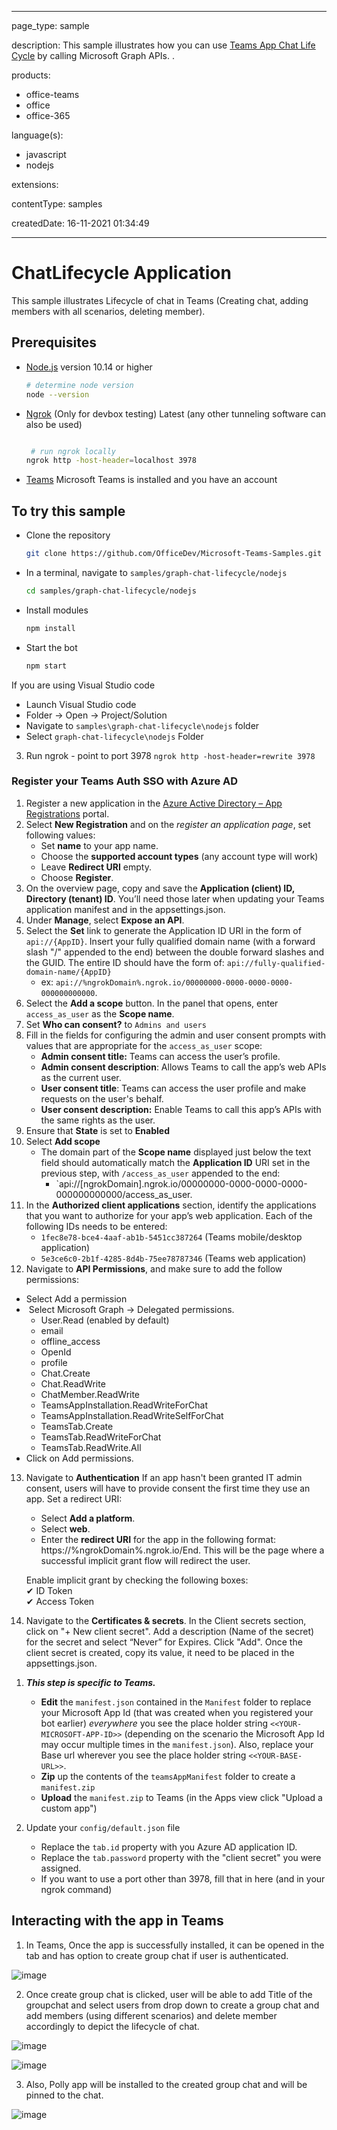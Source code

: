 
---

page_type: sample

description: This sample illustrates how you can use [Teams App Chat Life Cycle](https://docs.microsoft.com/en-us/graph/api/resources/chat?view=graph-rest-1.0) by calling Microsoft Graph APIs. .

products:
- office-teams
- office
- office-365

language(s):
- javascript
- nodejs

extensions:

contentType: samples

createdDate: 16-11-2021 01:34:49

---

# ChatLifecycle Application

This sample illustrates Lifecycle of chat in Teams (Creating chat, adding members with all scenarios, deleting member).

## Prerequisites

- [Node.js](https://nodejs.org) version 10.14 or higher

    ```bash
    # determine node version
    node --version
    ```

      
 - [Ngrok](https://ngrok.com/download) (Only for devbox testing) Latest (any other tunneling      software       can also be used)
    ```bash

     # run ngrok locally
    ngrok http -host-header=localhost 3978
    ```
- [Teams](https://teams.microsoft.com) Microsoft Teams is installed and you have an account

## To try this sample

- Clone the repository

    ```bash
    git clone https://github.com/OfficeDev/Microsoft-Teams-Samples.git
    ```

- In a terminal, navigate to `samples/graph-chat-lifecycle/nodejs`

    ```bash
    cd samples/graph-chat-lifecycle/nodejs
    ```

- Install modules

    ```bash
    npm install
    ```

- Start the bot

    ```bash
    npm start
    ```
 If you are using Visual Studio code
- Launch Visual Studio code
- Folder -> Open -> Project/Solution
- Navigate to ```samples\graph-chat-lifecycle\nodejs``` folder
- Select ```graph-chat-lifecycle\nodejs``` Folder
3. Run ngrok - point to port 3978
   ```ngrok http -host-header=rewrite 3978```
   
### Register your Teams Auth SSO with Azure AD

1. Register a new application in the [Azure Active Directory – App Registrations](https://go.microsoft.com/fwlink/?linkid=2083908) portal.
2. Select **New Registration** and on the *register an application page*, set following values:
    * Set **name** to your app name.
    * Choose the **supported account types** (any account type will work)
    * Leave **Redirect URI** empty.
    * Choose **Register**.
3. On the overview page, copy and save the **Application (client) ID, Directory (tenant) ID**. You’ll need those later when updating your Teams application manifest and in the appsettings.json.
4. Under **Manage**, select **Expose an API**. 
5. Select the **Set** link to generate the Application ID URI in the form of `api://{AppID}`. Insert your fully qualified domain name (with a forward slash "/" appended to the end) between the double forward slashes and the GUID. The entire ID should have the form of: `api://fully-qualified-domain-name/{AppID}`
    * ex: `api://%ngrokDomain%.ngrok.io/00000000-0000-0000-0000-000000000000`.
6. Select the **Add a scope** button. In the panel that opens, enter `access_as_user` as the **Scope name**.
7. Set **Who can consent?** to `Admins and users`
8. Fill in the fields for configuring the admin and user consent prompts with values that are appropriate for the `access_as_user` scope:
    * **Admin consent title:** Teams can access the user’s profile.
    * **Admin consent description**: Allows Teams to call the app’s web APIs as the current user.
    * **User consent title**: Teams can access the user profile and make requests on the user's behalf.
    * **User consent description:** Enable Teams to call this app’s APIs with the same rights as the user.
9. Ensure that **State** is set to **Enabled**
10. Select **Add scope**
    * The domain part of the **Scope name** displayed just below the text field should automatically match the **Application ID** URI set in the previous step, with `/access_as_user` appended to the end:
        * `api://[ngrokDomain].ngrok.io/00000000-0000-0000-0000-000000000000/access_as_user.
11. In the **Authorized client applications** section, identify the applications that you want to authorize for your app’s web application. Each of the following IDs needs to be entered:
    * `1fec8e78-bce4-4aaf-ab1b-5451cc387264` (Teams mobile/desktop application)
    * `5e3ce6c0-2b1f-4285-8d4b-75ee78787346` (Teams web application)
12. Navigate to **API Permissions**, and make sure to add the follow permissions:
-   Select Add a permission
-   Select Microsoft Graph -\> Delegated permissions.
    * User.Read (enabled by default)
    * email
    * offline_access
    * OpenId
    * profile
    * Chat.Create
    * Chat.ReadWrite
    * ChatMember.ReadWrite
    * TeamsAppInstallation.ReadWriteForChat
    * TeamsAppInstallation.ReadWriteSelfForChat
    * TeamsTab.Create
    * TeamsTab.ReadWriteForChat
    * TeamsTab.ReadWrite.All
-   Click on Add permissions.
13. Navigate to **Authentication**
    If an app hasn't been granted IT admin consent, users will have to provide consent the first time they use an app.
    Set a redirect URI:
    * Select **Add a platform**.
    * Select **web**.
    * Enter the **redirect URI** for the app in the following format: https://%ngrokDomain%.ngrok.io/End. This will be the page where a successful implicit grant flow will redirect the user.
    
    Enable implicit grant by checking the following boxes:  
    ✔ ID Token  
    ✔ Access Token  
14.  Navigate to the **Certificates & secrets**. In the Client secrets section, click on "+ New client secret". Add a description      (Name of the secret) for the secret and select “Never” for Expires. Click "Add". Once the client secret is created, copy its value, it need to be placed in the appsettings.json.

1) __*This step is specific to Teams.*__
    - **Edit** the `manifest.json` contained in the `Manifest` folder to replace your Microsoft App Id (that was created when you registered your bot earlier) *everywhere* you see the place holder string `<<YOUR-MICROSOFT-APP-ID>>` (depending on the scenario the Microsoft App Id may occur multiple times in the `manifest.json`). Also, replace your Base url wherever you see the place holder string `<<YOUR-BASE-URL>>`.
    - **Zip** up the contents of the `teamsAppManifest` folder to create a `manifest.zip`
    - **Upload** the `manifest.zip` to Teams (in the Apps view click "Upload a custom app")

2) Update your `config/default.json` file
    * Replace the `tab.id` property with you Azure AD application ID.
    * Replace the `tab.password` property with the "client secret" you were assigned.
    * If you want to use a port other than 3978, fill that in here (and in your ngrok command)

## Interacting with the app in Teams

1. In Teams, Once the app is successfully installed, it can be opened in the tab and has option to create group chat if user is authenticated.

  ![image](https://user-images.githubusercontent.com/80379013/120188120-592a5800-c233-11eb-99a8-b761ba60d862.png)

2. Once create group chat is clicked, user will be able to add Title of the groupchat and select users from drop down to create a group chat and add members (using different scenarios) and delete member accordingly to depict the lifecycle of chat.

  ![image](https://user-images.githubusercontent.com/80379013/120188158-66dfdd80-c233-11eb-90f9-224a865c910a.png)

  ![image](https://user-images.githubusercontent.com/80379013/120188219-795a1700-c233-11eb-9b2e-fbfeeb3d1480.png)

3. Also, Polly app will be installed to the created group chat and will be pinned to the chat.

  ![image](https://user-images.githubusercontent.com/80379013/120188506-d5bd3680-c233-11eb-97fc-9029385e6458.png)

